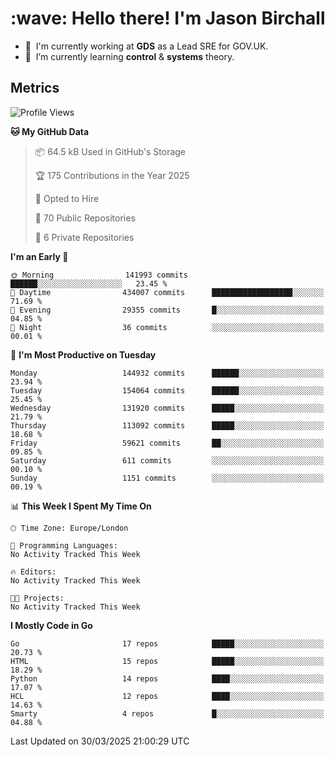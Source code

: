 <h1 align="left" id="jason-title">:wave: Hello there! I'm Jason Birchall</h1>

- :office: &nbsp;I'm currently working at **GDS** as a Lead SRE for GOV.UK.
- :seedling: &nbsp;I’m currently learning **control** & **systems** theory.

<h2>Metrics</h2>

<!--START_SECTION:waka-->
![Profile Views](http://img.shields.io/badge/Profile%20Views-1-blue)

**🐱 My GitHub Data** 

> 📦 64.5 kB Used in GitHub's Storage 
 > 
> 🏆 175 Contributions in the Year 2025
 > 
> 💼 Opted to Hire
 > 
> 📜 70 Public Repositories 
 > 
> 🔑 6 Private Repositories 
 > 
**I'm an Early 🐤** 

```text
🌞 Morning                141993 commits      ██████░░░░░░░░░░░░░░░░░░░   23.45 % 
🌆 Daytime                434007 commits      ██████████████████░░░░░░░   71.69 % 
🌃 Evening                29355 commits       █░░░░░░░░░░░░░░░░░░░░░░░░   04.85 % 
🌙 Night                  36 commits          ░░░░░░░░░░░░░░░░░░░░░░░░░   00.01 % 
```
📅 **I'm Most Productive on Tuesday** 

```text
Monday                   144932 commits      ██████░░░░░░░░░░░░░░░░░░░   23.94 % 
Tuesday                  154064 commits      ██████░░░░░░░░░░░░░░░░░░░   25.45 % 
Wednesday                131920 commits      █████░░░░░░░░░░░░░░░░░░░░   21.79 % 
Thursday                 113092 commits      █████░░░░░░░░░░░░░░░░░░░░   18.68 % 
Friday                   59621 commits       ██░░░░░░░░░░░░░░░░░░░░░░░   09.85 % 
Saturday                 611 commits         ░░░░░░░░░░░░░░░░░░░░░░░░░   00.10 % 
Sunday                   1151 commits        ░░░░░░░░░░░░░░░░░░░░░░░░░   00.19 % 
```


📊 **This Week I Spent My Time On** 

```text
🕑︎ Time Zone: Europe/London

💬 Programming Languages: 
No Activity Tracked This Week

🔥 Editors: 
No Activity Tracked This Week

🐱‍💻 Projects: 
No Activity Tracked This Week
```

**I Mostly Code in Go** 

```text
Go                       17 repos            █████░░░░░░░░░░░░░░░░░░░░   20.73 % 
HTML                     15 repos            █████░░░░░░░░░░░░░░░░░░░░   18.29 % 
Python                   14 repos            ████░░░░░░░░░░░░░░░░░░░░░   17.07 % 
HCL                      12 repos            ████░░░░░░░░░░░░░░░░░░░░░   14.63 % 
Smarty                   4 repos             █░░░░░░░░░░░░░░░░░░░░░░░░   04.88 % 
```




 Last Updated on 30/03/2025 21:00:29 UTC
<!--END_SECTION:waka-->

<!-- links -->

[issues page]: https://github.com/jasonBirchall/jasonBirchall/issues "jasonBirchall/issues"
